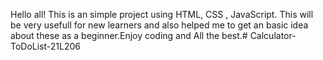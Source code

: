 Hello all!
This is an simple project using HTML, CSS , JavaScript. This will be very usefull for new learners and also helped me to get an basic idea about these as a beginner.Enjoy coding and All the best.# Calculator-ToDoList-21L206
